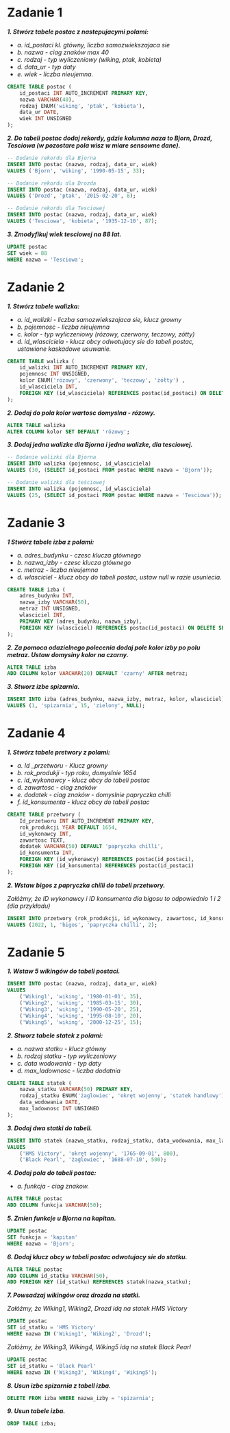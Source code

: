 # Zadanie 1

***1. Stwórz tabele postac z nastepujacymi polami:***
* *a. id_postaci kl. gtówny, liczba samozwiekszajaca sie*
* *b. nazwa - ciag znaków max 40*
* *c. rodzaj - typ wyliczeniowy (wiking, ptak, kobieta)*
* *d. data_ur - typ daty*
* *e. wiek - liczba nieujemna.*


```sql
CREATE TABLE postac (
    id_postaci INT AUTO_INCREMENT PRIMARY KEY,
    nazwa VARCHAR(40),
    rodzaj ENUM('wiking', 'ptak', 'kobieta'),
    data_ur DATE,
    wiek INT UNSIGNED
);
```
***2. Do tabeli postac dodaj rekordy, gdzie kolumna naza to Bjorn, Drozd, Tesciowa (w pozostare pola wisz w miare sensowne dane).***

```sql
-- Dodanie rekordu dla Bjorna
INSERT INTO postac (nazwa, rodzaj, data_ur, wiek)
VALUES ('Bjorn', 'wiking', '1990-05-15', 33);

-- Dodanie rekordu dla Drozda
INSERT INTO postac (nazwa, rodzaj, data_ur, wiek)
VALUES ('Drozd', 'ptak', '2015-02-20', 8);

-- Dodanie rekordu dla Tesciowej
INSERT INTO postac (nazwa, rodzaj, data_ur, wiek)
VALUES ('Tesciowa', 'kobieta', '1935-12-10', 87);
```

***3. Zmodyfikuj wiek tesciowej na 88 lat.***

```sql
UPDATE postac
SET wiek = 88
WHERE nazwa = 'Tesciowa';
```

# Zadanie 2 

***1. Stwórz tabele walizka:***
* *a. id_walizki - liczba samozwiekszajaca sie, klucz growny*
* *b. pojemnosc - liczba nieujemna*
* *c. kolor - typ wyliczeniowy (rózowy, czerwony, teczowy, zótty)*
* *d. id_wlasciciela - klucz obcy odwotujacy sie do tabeli postac, ustawione kaskadowe usuwanie.*

```sql
CREATE TABLE walizka (
    id_walizki INT AUTO_INCREMENT PRIMARY KEY,
    pojemnosc INT UNSIGNED,
    kolor ENUM('rózowy', 'czerwony', 'teczowy', 'żółty') ,
    id_wlasciciela INT,
    FOREIGN KEY (id_wlasciciela) REFERENCES postac(id_postaci) ON DELETE CASCADE
);
```

***2. Dodaj do pola kolor wartosc domyslna - rózowy.***

```sql
ALTER TABLE walizka
ALTER COLUMN kolor SET DEFAULT 'rózowy';
```

***3. Dodaj jedna walizke dla Bjorna i jedna walizke, dla tesciowej.***

```sql
-- Dodanie walizki dla Bjorna
INSERT INTO walizka (pojemnosc, id_wlasciciela)
VALUES (30, (SELECT id_postaci FROM postac WHERE nazwa = 'Bjorn'));

-- Dodanie walizki dla teściowej
INSERT INTO walizka (pojemnosc, id_wlasciciela)
VALUES (25, (SELECT id_postaci FROM postac WHERE nazwa = 'Tesciowa'));
```

# Zadanie 3 

***1 Stwórz tabele izba z polami:***
* *a. adres_budynku - czesc klucza gtównego*
* *b. nazwa_izby - czesc klucza gtównego*
* *c. metraz - liczba nieujemna*
* *d. wlasciciel - klucz obcy do tabeli postac, ustaw null w razie usuniecia.*

```sql
CREATE TABLE izba (
    adres_budynku INT,
    nazwa_izby VARCHAR(50),
    metraz INT UNSIGNED,
    wlasciciel INT,
    PRIMARY KEY (adres_budynku, nazwa_izby),
    FOREIGN KEY (wlasciciel) REFERENCES postac(id_postaci) ON DELETE SET NULL
);
```

***2. Za pomoca odazielnego polecenia dodaj pole kolor izby po polu metraz. Ustaw domysiny kolor na czarny.***

```sql
ALTER TABLE izba
ADD COLUMN kolor VARCHAR(20) DEFAULT 'czarny' AFTER metraz;
```

***3. Stworz izbe spizarnia.***

```sql
INSERT INTO izba (adres_budynku, nazwa_izby, metraz, kolor, wlasciciel)
VALUES (1, 'spizarnia', 15, 'zielony', NULL);
```

# Zadanie 4 

***1. Stwórz tabele pretwory z polami:***
* *a. Id _przetworu - Klucz growny*
* *b. rok_produkji - typ roku, domyslnie 1654*
* *c. id_wykonawcy - klucz obcy do tabeli postac*
* *d. zawartosc - ciag znaków*
* *e. dodatek - ciag znaków - domyslnie papryczka chilli*
* *f. id_konsumenta - klucz obcy do tabeli postac*

```sql
CREATE TABLE przetwory (
    Id_przetworu INT AUTO_INCREMENT PRIMARY KEY,
    rok_produkcji YEAR DEFAULT 1654,
    id_wykonawcy INT,
    zawartosc TEXT,
    dodatek VARCHAR(50) DEFAULT 'papryczka chilli',
    id_konsumenta INT,
    FOREIGN KEY (id_wykonawcy) REFERENCES postac(id_postaci),
    FOREIGN KEY (id_konsumenta) REFERENCES postac(id_postaci)
);
```

***2. Wstaw bigos z papryczka chilli do tabeli przetwory.***

*Załóżmy, że ID wykonawcy i ID konsumenta dla bigosu to odpowiednio 1 i 2 (dla przykładu)*

```sql
INSERT INTO przetwory (rok_produkcji, id_wykonawcy, zawartosc, id_konsumenta)
VALUES (2022, 1, 'bigos', 'papryczka chilli', 2);
```

# Zadanie 5

***1. Wstaw 5 wikingów do tabeli postaci.***

```sql
INSERT INTO postac (nazwa, rodzaj, data_ur, wiek)
VALUES 
    ('Wiking1', 'wiking', '1980-01-01', 35),
    ('Wiking2', 'wiking', '1985-03-15', 30),
    ('Wiking3', 'wiking', '1990-05-20', 25),
    ('Wiking4', 'wiking', '1995-08-10', 20),
    ('Wiking5', 'wiking', '2000-12-25', 15);
```

***2. Stworz tabele statek z polami:***
* *a. nazwa statku - klucz gtówny*
* *b. rodzaj statku - typ wyliczeniowy*
* *c. data wodowania - typ daty*
* *d. max_ladownosc - liczba dodatnia*

```sql
CREATE TABLE statek (
    nazwa_statku VARCHAR(50) PRIMARY KEY,
    rodzaj_statku ENUM('żaglowiec', 'okręt wojenny', 'statek handlowy'),
    data_wodowania DATE,
    max_ladownosc INT UNSIGNED
);
```

***3. Dodaj dwa statki do tabeli.***

```sql
INSERT INTO statek (nazwa_statku, rodzaj_statku, data_wodowania, max_ladownosc)
VALUES 
    ('HMS Victory', 'okręt wojenny', '1765-09-01', 800),
    ('Black Pearl', 'żaglowiec', '1688-07-10', 500);
```

***4. Dodaj pola do tabeli postac:***
* *a. funkcja - ciag znakow.*

```sql
ALTER TABLE postac
ADD COLUMN funkcja VARCHAR(50);
```

***5. Zmien funkcje u Bjorna na kapitan.***

```sql
UPDATE postac
SET funkcja = 'kapitan'
WHERE nazwa = 'Bjorn';
```

***6. Dodaj klucz obcy w tabeli postac odwotujacy sie do statku.***

```sql
ALTER TABLE postac
ADD COLUMN id_statku VARCHAR(50),
ADD FOREIGN KEY (id_statku) REFERENCES statek(nazwa_statku);
```

***7. Powsadzaj wikingów oraz drozda na statki.***

*Załóżmy, że Wiking1, Wiking2, Drozd idą na statek HMS Victory*

```sql
UPDATE postac
SET id_statku = 'HMS Victory'
WHERE nazwa IN ('Wiking1', 'Wiking2', 'Drozd');
```

*Załóżmy, że Wiking3, Wiking4, Wiking5 idą na statek Black Pearl*

```sql
UPDATE postac
SET id_statku = 'Black Pearl'
WHERE nazwa IN ('Wiking3', 'Wiking4', 'Wiking5');
```

***8. Usun izbe spizarnia z tabell izba.***

```sql
DELETE FROM izba WHERE nazwa_izby = 'spizarnia';
```

***9. Usun tabele izba.***

```sql
DROP TABLE izba;
```
